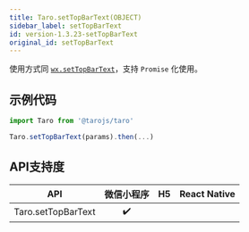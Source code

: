 ```yaml
---
title: Taro.setTopBarText(OBJECT)
sidebar_label: setTopBarText
id: version-1.3.23-setTopBarText
original_id: setTopBarText
---
```



使用方式同 [`wx.setTopBarText`](https://developers.weixin.qq.com/miniprogram/dev/api/wx.setTopBarText.html)，支持 `Promise` 化使用。

## 示例代码

```jsx
import Taro from '@tarojs/taro'

Taro.setTopBarText(params).then(...)
```



## API支持度


| API | 微信小程序 | H5 | React Native |
| :-: | :-: | :-: | :-: |
| Taro.setTopBarText | ✔️ |  |  |

